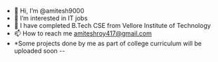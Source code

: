 - 👋 Hi, I’m @amitesh9000
- 👀 I’m interested in IT jobs
- 🌱 I have completed B.Tech CSE from Vellore Institute of Technology
- 📫 How to reach me amiteshroy417@gmail.com
- *Some projects done by me as part of college curriculum will be uploaded soon --

<!---
amitesh9000/amitesh9000 is a ✨ special ✨ repository because its `README.md` (this file) appears on your GitHub profile.
You can click the Preview link to take a look at your changes.
--->
